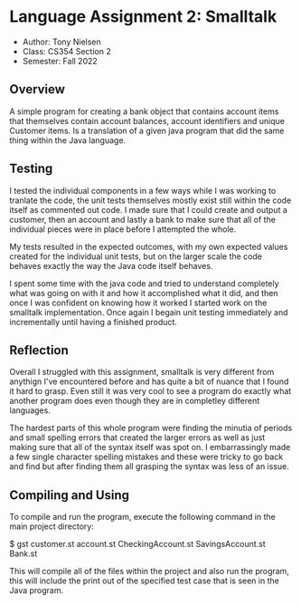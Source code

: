 # Language Assignment 2: Smalltalk

* Author: Tony Nielsen
* Class: CS354 Section 2
* Semester: Fall 2022

## Overview

A simple program for creating a bank object that contains account items that themselves contain account balances, account identifiers and unique Customer items. Is a translation of a given java program that did the same thing within the Java language.
 
## Testing

I tested the individual components in a few ways while I was working to tranlate the code, the unit tests themselves mostly exist still within the code itself as commented out code. I made sure that I could create and output a customer, then an account and lastly a bank to make sure that all of the individual pieces were in place before I attempted the whole.

My tests resulted in the expected outcomes, with my own expected values created for the individual unit tests, but on the larger scale the code behaves exactly the way the Java code itself behaves.

I spent some time with the java code and tried to understand completely what was going on with it and how it accomplished what it did, and then once I was confident on knowing how it worked I started work on the smalltalk implementation. Once again I begain unit testing immediately and incrementally until having a finished product.

## Reflection

Overall I struggled with this assignment, smalltalk is very different from anythign I've encountered before and has quite a bit of nuance that I found it hard to grasp. Even still it was very cool to see a program do exactly what another program does even though they are in completley different languages.

The hardest parts of this whole program were finding the minutia of periods and small spelling errors that created the larger errors as well as just making sure that all of the syntax itself was spot on. I embarrassingly made a few single character spelling mistakes and these were tricky to go back and find but after finding them all grasping the syntax was less of an issue.

## Compiling and Using

To compile and run the program, execute the following command in the main project directory:

$ gst customer.st account.st CheckingAccount.st SavingsAccount.st Bank.st

This will compile all of the files within the project and also run the program, this will include the print out of the specified test case that is seen in the Java program.